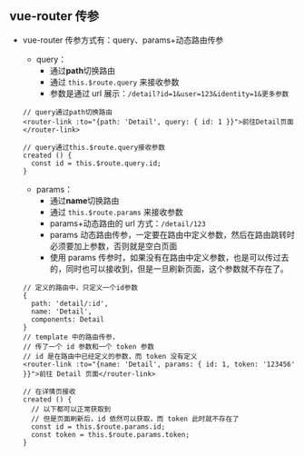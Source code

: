 ## vue-router 传参

- vue-router 传参方式有：query、params+动态路由传参

  - query：
    - 通过**path**切换路由
    - 通过 `this.$route.query` 来接收参数
    - 参数是通过 url 展示：`/detail?id=1&user=123&identity=1&更多参数`

  ```
  // query通过path切换路由
  <router-link :to="{path: 'Detail', query: { id: 1 }}">前往Detail页面</router-link>

  // query通过this.$route.query接收参数
  created () {
    const id = this.$route.query.id;
  }
  ```

  - params：
    - 通过**name**切换路由
    - 通过 `this.$route.params` 来接收参数
    - params+动态路由的 url 方式：`/detail/123`
    - params 动态路由传参，一定要在路由中定义参数，然后在路由跳转时必须要加上参数，否则就是空白页面
    - 使用 params 传参时，如果没有在路由中定义参数，也是可以传过去的，同时也可以接收到，但是一旦刷新页面，这个参数就不存在了。

  ```
  // 定义的路由中，只定义一个id参数
  {
    path: 'detail/:id',
    name: 'Detail',
    components: Detail
  }
  // template 中的路由传参，
  // 传了一个 id 参数和一个 token 参数
  // id 是在路由中已经定义的参数，而 token 没有定义
  <router-link :to="{name: 'Detail', params: { id: 1, token: '123456' }}">前往 Detail 页面</router-link>

  // 在详情页接收
  created () {
    // 以下都可以正常获取到
    // 但是页面刷新后，id 依然可以获取，而 token 此时就不存在了
    const id = this.$route.params.id;
    const token = this.$route.params.token;
  }
  ```
